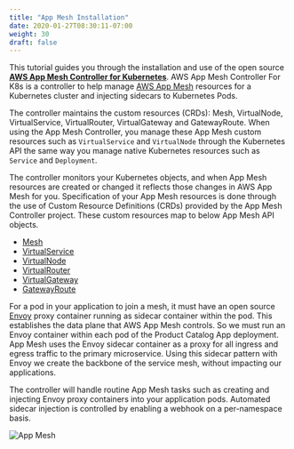 ```yaml
---
title: "App Mesh Installation"
date: 2020-01-27T08:30:11-07:00
weight: 30
draft: false
---
```


This tutorial guides you through the installation and use of the open source [**AWS App Mesh Controller for Kubernetes**](https://github.com/aws/aws-app-mesh-controller-for-k8s). AWS App Mesh Controller For K8s is a controller to help manage [AWS App Mesh](https://docs.aws.amazon.com/app-mesh/latest/userguide/what-is-app-mesh.html) resources for a Kubernetes cluster and injecting sidecars to Kubernetes Pods. 


The controller maintains the custom resources (CRDs): Mesh, VirtualNode, VirtualService, VirtualRouter, VirtualGateway and GatewayRoute. When using the App Mesh Controller, you manage these App Mesh custom resources such as `VirtualService` and `VirtualNode` through the Kubernetes API the same way you manage native Kubernetes resources such as `Service` and `Deployment`. 

 
The controller monitors your Kubernetes objects, and when App Mesh resources are created or changed it reflects those changes in AWS App Mesh for you. Specification of your App Mesh resources is done through the use of Custom Resource Definitions (CRDs) provided by the App Mesh Controller project. These custom resources map to below App Mesh API objects.

  * [Mesh](https://docs.aws.amazon.com/app-mesh/latest/userguide/meshes.html)
  * [VirtualService](https://docs.aws.amazon.com/app-mesh/latest/userguide/virtual_services.html)
  * [VirtualNode](https://docs.aws.amazon.com/app-mesh/latest/userguide/virtual_nodes.html)
  * [VirtualRouter](https://docs.aws.amazon.com/app-mesh/latest/userguide/virtual_routers.html)
  * [VirtualGateway](https://docs.aws.amazon.com/app-mesh/latest/userguide/virtual_gateways.html)
  * [GatewayRoute](https://docs.aws.amazon.com/app-mesh/latest/userguide/gateway-routes.html)

For a pod in your application to join a mesh, it must have an open source [Envoy](https://www.envoyproxy.io/) proxy container running as sidecar container within the pod. This establishes the data plane that AWS App Mesh controls. So we must run an Envoy container within each pod of the Product Catalog App deployment.
App Mesh uses the Envoy sidecar container as a proxy for all ingress and egress traffic to the primary microservice. Using this sidecar pattern with Envoy we create the backbone of the service mesh, without impacting our applications.

The controller will handle routine App Mesh tasks such as creating and injecting Envoy proxy containers into your application pods. Automated sidecar injection is controlled by enabling a webhook on a per-namespace basis.

![App Mesh](/images/app_mesh_fargate/pcapp.png)


